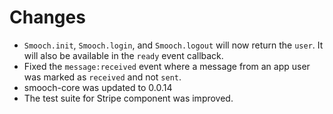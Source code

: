 # Changes
- `Smooch.init`, `Smooch.login`, and `Smooch.logout` will now return the `user`. It will also be available in the `ready` event callback.
- Fixed the `message:received` event where a message from an app user was marked as `received` and not `sent`.
- smooch-core was updated to 0.0.14
- The test suite for Stripe component was improved.
